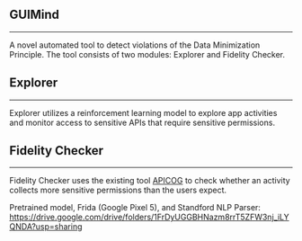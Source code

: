 ## GUIMind
---
A novel automated tool to detect violations of the Data Minimization Principle. The tool consists of two modules: Explorer and Fidelity Checker.


## Explorer
---
Explorer utilizes a reinforcement learning model to explore app activities and monitor access to sensitive APIs that require sensitive permissions.


## Fidelity Checker
---
Fidelity Checker uses the existing tool [APICOG](https://ieeexplore.ieee.org/abstract/document/9251054) to check whether an activity collects more sensitive permissions than the users expect.


Pretrained model, Frida (Google Pixel 5), and Standford NLP Parser:
https://drive.google.com/drive/folders/1FrDyUGGBHNazm8rrT5ZFW3nj_iLYQNDA?usp=sharing
